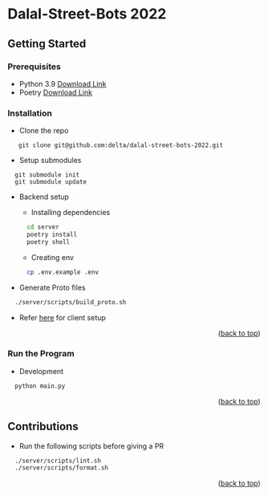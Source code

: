 <div id="top"></div>

# Dalal-Street-Bots 2022

## Getting Started

### Prerequisites

- Python 3.9 [Download Link](https://www.python.org/downloads/)
- Poetry [Download Link](https://python-poetry.org/docs/#installation)

### Installation

- Clone the repo

```git
   git clone git@github.com:delta/dalal-street-bots-2022.git
```

- Setup submodules

```git
  git submodule init
  git submodule update
```

- Backend setup

  - Installing dependencies

  ```sh
    cd server
    poetry install
    poetry shell
  ```

  - Creating env

  ```sh
    cp .env.example .env
  ```

- Generate Proto files

```sh
  ./server/scripts/build_proto.sh
```
- Refer [here](https://github.com/delta/dalal-street-bots-2022/tree/main/client#readme) for client setup

<p align="right">(<a href="#top">back to top</a>)</p>

### Run the Program

- Development

```sh
  python main.py
```

<p align="right">(<a href="#top">back to top</a>)</p>

## Contributions

- Run the following scripts before giving a PR

```sh
  ./server/scripts/lint.sh
  ./server/scripts/format.sh
```

<p align="right">(<a href="#top">back to top</a>)</p>
